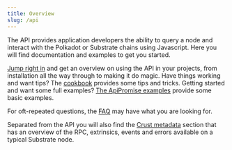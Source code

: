 ```yaml
---
title: Overview
slug: /api
---
```


The API provides application developers the ability to query a node and interact with the Polkadot or Substrate chains using Javascript. Here you will find documentation and examples to get you started.

[Jump right in](start/intro.md) and get an overview on using the API in your projects, from installation all the way through to making it do magic. Have things working and want tips? The [cookbook](cookbook/intro.md) provides some tips and tricks. Getting started and want some full examples? [The ApiPromise examples](examples/promise/intro.md) provide some basic examples.

For oft-repeated questions, the [FAQ](FAQ.md) may have what you are looking for.

Separated from the API you will also find the [Crust metadata](../crust/intro.md) section that has an overview of the RPC, extrinsics, events and errors available on a typical Substrate node.

